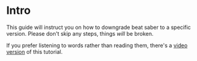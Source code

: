 # Intro

This guide will instruct you on how to downgrade beat saber to a specific version. Please don't skip any steps, things _will_ be broken.

If you prefer listening to words rather than reading them, there's a [video version](https://www.youtube.com/watch?v=bychb9JSmBs) of this tutorial.
